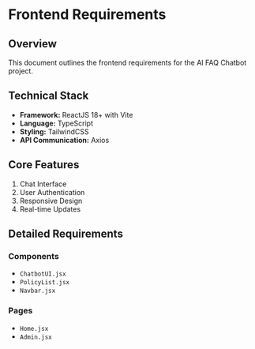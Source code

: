 # Frontend Requirements

## Overview
This document outlines the frontend requirements for the AI FAQ Chatbot project.

## Technical Stack
- **Framework:** ReactJS 18+ with Vite
- **Language:** TypeScript
- **Styling:** TailwindCSS
- **API Communication:** Axios

## Core Features
1. Chat Interface
2. User Authentication
3. Responsive Design
4. Real-time Updates

## Detailed Requirements

### Components
- `ChatbotUI.jsx`
- `PolicyList.jsx`
- `Navbar.jsx`

### Pages
- `Home.jsx`
- `Admin.jsx`